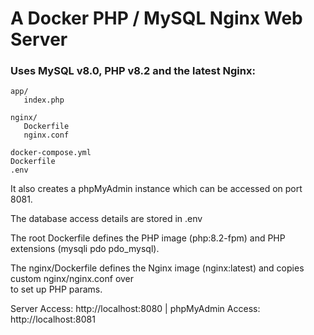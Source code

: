 # A Docker PHP / MySQL Nginx Web Server

### Uses MySQL v8.0, PHP v8.2 and the latest Nginx:

```
app/
   index.php

nginx/
   Dockerfile
   nginx.conf

docker-compose.yml
Dockerfile
.env
```

It also creates a phpMyAdmin instance which can be accessed on port 8081.

The database access details are stored in .env

The root Dockerfile defines the PHP image (php:8.2-fpm) and PHP extensions (mysqli pdo pdo_mysql).

The nginx/Dockerfile defines the Nginx image (nginx:latest) and copies custom nginx/nginx.conf over  
to set up PHP params.

Server Access: http://localhost:8080 | phpMyAdmin Access: http://localhost:8081
